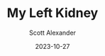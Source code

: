 ---
layout: podcast
title: "My Left Kidney"
author: Scott Alexander
description: https://www.astralcodexten.com/p/my-left-kidney
date: 2023-10-27
length: 9023234
duration: 2256
guid: my-left-kidney
---
